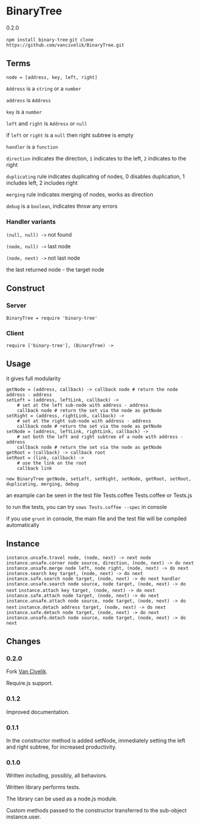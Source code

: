 # BinaryTree
0.2.0

`npm install binary-tree`
`git clone https://github.com/vancivelik/BinaryTree.git`

## Terms
`node = [address, key, left, right]`

`Address` is a `string` or a `number`

`address` is `Address`

`key` is a `number`

`left` and `right` is `Address` or `null`

if `left` or `right` is a `null` then right subtree is empty

`handler` is a `function`

`direction` indicates the direction, `1` indicates to the left, `2` indicates to the right

`duplicating` rule indicates duplicating of nodes, 0 disables duplication, 1 includes left, 2 includes right

`merging` rule indicates merging of nodes, works as direction

`debug` is a `boolean`, indicates throw any errors

### Handler variants
`(null, null) ->` not found

`(node, null) ->` last node

`(node, next) ->` not last node

the last returned node - the target node

## Construct

### Server
`BinaryTree = require 'binary-tree'`

### Client
`require ['binary-tree'], (BinaryTree) ->`

## Usage

it gives full modularity
```
getNode = (address, callback) -> callback node # return the node address - address
setLeft = (address, leftLink, callback) ->
	# set at the left sub-node with address - address
	callback node # return the set via the node as getNode
setRight = (address, rightLink, callback) ->
	# set at the right sub-node with address - address
	callback node # return the set via the node as getNode
setNode = (address, leftLink, rightLink, callback) ->
	# set both the left and right subtree of a node with address - address
	callback node # return the set via the node as getNode
getRoot = (callback) -> callback root
setRoot = (link, callback) ->
	# use the link on the root
	callback link
```
`new BinaryTree getNode, setLeft, setRight, setNode, getRoot, setRoot, duplicating, merging, debug`

an example can be seen in the test file Tests.coffee Tests.coffee or Tests.js

to run the tests, you can try `vows Tests.coffee --spec` in console

if you use `grunt` in console, the main file and the test file will be compiled automatically

## Instance
`instance.unsafe.travel node, (node, next) -> next node`
`instance.unsafe.corner node source, direction, (node, next) -> do next`
`instance.unsafe.merge node left, node right, (node, next) -> do next`
`instance.search key target, (node, next) -> do next`
`instance.safe.search node target, (node, next) -> do next handler`
`instance.unsafe.search node source, node target, (node, next) -> do next`
`instance.attach key target, (node, next) -> do next`
`instance.safe.attach node target, (node, next) -> do next`
`instance.unsafe.attach node source, node target, (node, next) -> do next`
`instance.detach address target, (node, next) -> do next`
`instance.safe.detach node target, (node, next) -> do next`
`instance.unsafe.detach node source, node target, (node, next) -> do next`

## Changes
### 0.2.0
Fork [Van Civelik](https://github.com/vancivelik).

Require.js support.

### 0.1.2
Improved documentation.

### 0.1.1
In the constructor method is added setNode, immediately setting the left and right subtree, for increased productivity.

### 0.1.0
Written including, possibly, all behaviors.

Written library performs tests.

The library can be used as a node.js module.

Custom methods passed to the constructor transferred to the sub-object instance.user.
